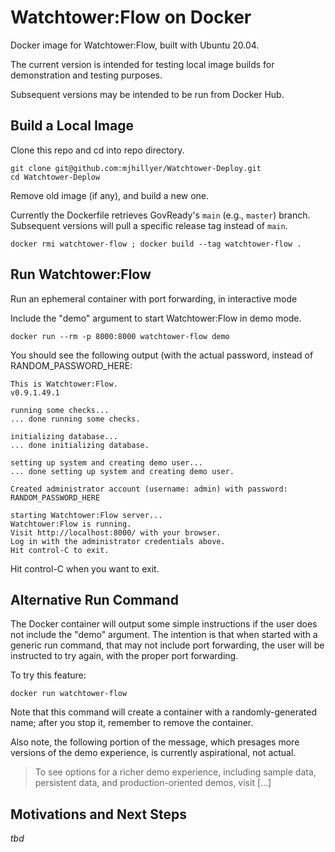 # Watchtower:Flow on Docker
Docker image for Watchtower:Flow, built with Ubuntu 20.04.

The current version is intended for testing local image builds for demonstration and testing purposes.

Subsequent versions may be intended to be run from Docker Hub.

## Build a Local Image

Clone this repo and cd into repo directory.

```shell
git clone git@github.com:mjhillyer/Watchtower-Deploy.git
cd Watchtower-Deplow
```

Remove old image (if any), and build a new one.

Currently the Dockerfile retrieves GovReady's `main` (e.g., `master`) branch.  Subsequent versions will pull a specific release tag instead of `main`.

```shell
docker rmi watchtower-flow ; docker build --tag watchtower-flow .
```

## Run Watchtower:Flow

Run an ephemeral container with port forwarding, in interactive mode

Include the "demo" argument to start Watchtower:Flow in demo mode.

```shell
docker run --rm -p 8000:8000 watchtower-flow demo
```

You should see the following output (with the actual password, instead of RANDOM_PASSWORD_HERE:

```
This is Watchtower:Flow.
v0.9.1.49.1

running some checks...
... done running some checks.

initializing database...
... done initializing database.

setting up system and creating demo user...
... done setting up system and creating demo user.

Created administrator account (username: admin) with password: RANDOM_PASSWORD_HERE

starting Watchtower:Flow server...
Watchtower:Flow is running.
Visit http://localhost:8000/ with your browser.
Log in with the administrator credentials above.
Hit control-C to exit.
```

Hit control-C when you want to exit.

## Alternative Run Command

The Docker container will output some simple instructions if the user does not include the "demo" argument. The intention is that when started with a generic run command, that may not include port forwarding, the user will be instructed to try again, with the proper port forwarding.

To try this feature:

```shell
docker run watchtower-flow
```

Note that this command will create a container with a randomly-generated name; after you stop it, remember to remove the container.

Also note, the following portion of the message, which presages more versions of the demo experience, is currently aspirational, not actual.

> To see options for a richer demo experience, including sample data, persistent data, and production-oriented demos, visit [...]

## Motivations and Next Steps

*tbd*

